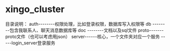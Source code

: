 # xingo_cluster
目录说明：
	auth--------权限处理，比如登录权限，数据库写入权限等
	db  --------包含我联系人、聊天消息数据库等
	doc --------文档以及sql文件
	proto-------proto文件（也可以考虑用json）
	server------核心，一个文件夹对应一个服务
	-----login_server登录服务
	

